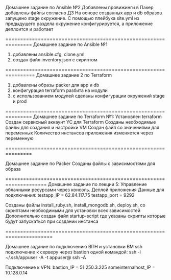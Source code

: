 
Домашнее задание по Ansible №2
Добавлены провижинги в Пакер
добавлены файлы согласно ДЗ
На основе созданных app и db образов запущено stage окружение.
С помощью плейбука site.yml из предыдущего
раздела окружение конфигурируется, а приложение деплоится и
работает

===============================================================
Домашнее задание по Ansible №1
1) добавлены ansible.cfg, clone.yml
2) создан файл inventory.json с скриптом

================================================================
Домашнее задание 2 по Terraform
1) добавлены образы packer для app и db
2) конфигурация terraform разбита на модули
3) с использованием модулей сделаны конфигурации окружений stage и prod

===============================================================
Домашнее задание  по Terraform №1:
Установлен terraform
Создан сервисный аккаунт YC для Terraform
Созданы необходимые файлы для создания и настройки VM
Создан файл со значениями для переменных
Количество инстансов приложения изменяется через переменную

===============================================================

Домашнее задание по Packer
Созданы файлы с зависимостями для образа

====================================================================
Домашнее задание по лекции 5:
 Управление облачными ресурсами через консоль. Деплой приложения
Данные для подключения:
testapp_IP = 62.84.117.75
testapp_port = 9292

Созданы файлы install_ruby.sh, install_mongodb.sh, deploy.sh, со скриптами необходимыми
для установки всех зависимостей
Дополнительно создан файл startup-script
где указаны скрипты которые будут запускаться при создании инстанса

======================================================================

Домашнее задание по подключению ВПН и установки ВМ
ssh подключение к серверу через bastion одной командой:
ssh -i ~/.ssh/appuser -A -t appuser@<hop server> ssh -A <target server>

Подключение к VPN:
bastion_IP = 51.250.3.225
someinternalhost_IP = 10.128.0.14

